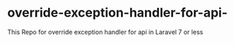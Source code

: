 # override-exception-handler-for-api-
This Repo for override exception handler for api  in Laravel 7 or less
